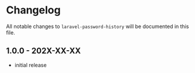 # Changelog

All notable changes to `laravel-password-history` will be documented in this file.

## 1.0.0 - 202X-XX-XX

- initial release

